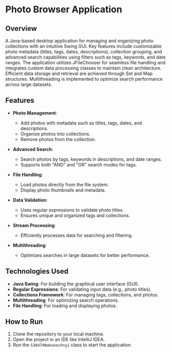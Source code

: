# Photo Browser Application

## Overview
A Java-based desktop application for managing and organizing photo collections with an intuitive Swing GUI. Key features include customizable photo metadata (titles, tags, dates, descriptions), collection grouping, and advanced search capabilities using filters such as tags, keywords, and date ranges. The application utilizes JFileChooser for seamless file handling and integrates custom data processing classes to maintain clean architecture. Efficient data storage and retrieval are achieved through Set and Map structures. Multithreading is implemented to optimize search performance across large datasets.

## Features
- **Photo Management**: 
  - Add photos with metadata such as titles, tags, dates, and descriptions.
  - Organize photos into collections.
  - Remove photos from the collection.

- **Advanced Search**:
  - Search photos by tags, keywords in descriptions, and date ranges.
  - Supports both "AND" and "OR" search modes for tags.

- **File Handling**:
  - Load photos directly from the file system.
  - Display photo thumbnails and metadata.

- **Data Validation**:
  - Uses regular expressions to validate photo titles.
  - Ensures unique and organized tags and collections.

- **Stream Processing**:
  - Efficiently processes data for searching and filtering.

- **Multithreading**:
  - Optimizes searches in large datasets for better performance.

## Technologies Used
- **Java Swing**: For building the graphical user interface (GUI).
- **Regular Expressions**: For validating input data (e.g., photo titles).
- **Collections Framework**: For managing tags, collections, and photos.
- **Multithreading**: For optimizing search operations.
- **File Handling**: For loading and displaying photos.

## How to Run
1. Clone the repository to your local machine.
2. Open the project in an IDE like IntelliJ IDEA.
3. Run the `S30474Nakonechnyi` class to start the application.
